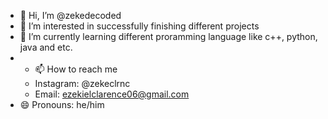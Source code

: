 - 👋 Hi, I’m @zekedecoded
- 👀 I’m interested in successfully finishing different projects
- 🌱 I’m currently learning different proramming language like c++, python, java and etc.
- - 📫 How to reach me
  - Instagram: @zekeclrnc
  - Email: ezekielclarence06@gmail.com
- 😄 Pronouns: he/him

<!---
zekedecoded/zekedecoded is a ✨ special ✨ repository because its `README.md` (this file) appears on your GitHub profile.
You can click the Preview link to take a look at your changes.
--->

